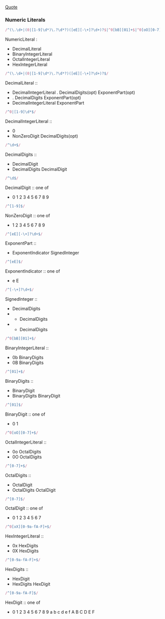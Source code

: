 [Quote](https://github.com/moling3650/Frontend-01-Template/blob/master/week02/01.Numeric%20Literals.md)

### Numeric Literals

```js
/^(\.\d+|(0|[1-9]\d*)\.?\d*?)([eE][-\+]?\d+)?$|^0[bB][01]+$|^0[oO][0-7]+$|^0[xX][0-9a-fA-F]+$/
```
NumericLiteral :
  - DecimalLiteral
  - BinaryIntegerLiteral
  - OctalIntegerLiteral
  - HexIntegerLiteral

```js
/^(\.\d+|(0|[1-9]\d*)\.?\d*?)([eE][-\+]?\d+)?$/
```
DecimalLiteral ::
  - DecimalIntegerLiteral . DecimalDigits(opt) ExponentPart(opt)
  - . DecimalDigits ExponentPart(opt)
  - DecimalIntegerLiteral ExponentPart 

```js
/^0|[1-9]\d*$/
```
DecimalIntegerLiteral ::
  - 0
  - NonZeroDigit DecimalDigits(opt)

```js
/^\d+$/
```
DecimalDigits ::
  - DecimalDigit
  - DecimalDigits DecimalDigit

```js
/^\d$/
```
DecimalDigit :: one of
  - 0 1 2 3 4 5 6 7 8 9

```js
/^[1-9]$/
```
NonZeroDigit :: one of
  - 1 2 3 4 5 6 7 8 9

```js
/^[eE][-\+]?\d+$/
```
ExponentPart ::
  - ExponentIndicator SignedInteger

```js
/^[eE]$/
```
ExponentIndicator :: one of  
  - e E

```js
/^[-\+]?\d+$/
```
SignedInteger ::
  - DecimalDigits
  - + DecimalDigits
  - - DecimalDigits

```js
/^0[bB][01]+$/
```
BinaryIntegerLiteral ::
  - 0b BinaryDigits
  - 0B BinaryDigits

```js
/^[01]+$/
```
BinaryDigits ::
  - BinaryDigit
  - BinaryDigits BinaryDigit

```js
/^[01]$/
```
BinaryDigit :: one of
  - 0 1

```js
/^0[oO][0-7]+$/
```
OctalIntegerLiteral ::
  - 0o OctalDigits
  - 0O OctalDigits

```js
/^[0-7]+$/
```
OctalDigits ::
  - OctalDigit
  - OctalDigits OctalDigit

```js
/^[0-7]$/
```
OctalDigit :: one of
  - 0 1 2 3 4 5 6 7

```js
/^0[xX][0-9a-fA-F]+$/
```
HexIntegerLiteral ::
  - 0x HexDigits
  - 0X HexDigits

```js
/^[0-9a-fA-F]+$/
```
HexDigits ::
  - HexDigit
  - HexDigits HexDigit

```js
/^[0-9a-fA-F]$/
```
HexDigit :: one of
  - 0 1 2 3 4 5 6 7 8 9 a b c d e f A B C D E F
